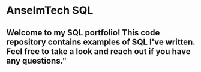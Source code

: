 # AnselmTech SQL
## Welcome to my SQL portfolio! This code repository contains examples of SQL I've written. Feel free to take a look and reach out if you have any questions."

